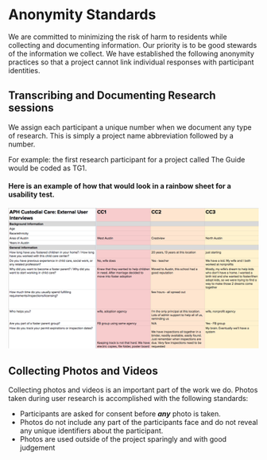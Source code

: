 # Anonymity Standards

We are committed to minimizing the risk of harm to residents while collecting and documenting information. Our priority is to be good stewards of the information we collect. We have established the following anonymity practices so that a project cannot link individual responses with participant identities.

##



## Transcribing and Documenting Research sessions

We assign each participant a unique number when we document any type of research. This is simply a project name abbreviation followed by a number.

For example: the first research participant for a project called The Guide would be coded as TG1.

#### Here is an example of how that would look in a rainbow sheet for a usability test.

![Rainbow sheet showing participant coding](../.gitbook/assets/screen-shot-2019-07-22-at-10.39.53-am.png)

## Collecting Photos and Videos

Collecting photos and videos is an important part of the work we do. Photos taken during user research is accomplished with the following standards:

* Participants are asked for consent before _**any**_ photo is taken.
* Photos do not include any part of the participants face and do not reveal any unique identifiers about the participant.
* Photos are used outside of the project sparingly and with good judgement
